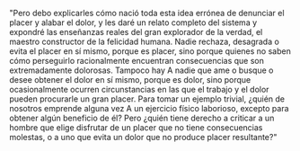 "Pero debo explicarles cómo nació toda esta idea errónea de denunciar el placer y alabar el dolor,
 y les daré un relato completo del sistema y expondré las enseñanzas reales del gran explorador de la verdad, el maestro constructor de la felicidad humana.
  Nadie rechaza, desagrada o evita el placer en sí mismo, porque es placer,
  sino porque quienes no saben cómo perseguirlo racionalmente encuentran consecuencias que son extremadamente dolorosas. Tampoco hay A nadie que ame o busque o desee obtener el dolor en sí mismo, porque es dolor, 
  sino porque ocasionalmente ocurren circunstancias en las que el trabajo y el dolor pueden procurarle un gran placer.
   Para tomar un ejemplo trivial,
    ¿quién de nosotros emprende alguna vez A un ejercicio físico laborioso, 
    excepto para obtener algún beneficio de él?
     Pero ¿quién tiene derecho a criticar a un hombre que elige disfrutar de un placer que no tiene consecuencias molestas,
    o a uno que evita un dolor que no produce placer resultante?"
